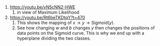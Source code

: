 1. https://youtu.be/vN5cNN2-HWE
	1. in view of Maximum Likelihood
2. https://youtu.be/Rt6beTKDtqY?t=470
	1. This shows the mapping of $x \rightarrow y \rightarrow \text{Sigmoid}(y)$. 
	2. See how changing $w$ and $b$ changes $y$ then changes the positions of data points on the Sigmoid curve. This is why we end up with a hyperplane dividing the two classes.